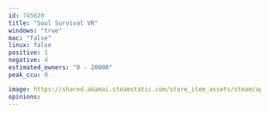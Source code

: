 ```yaml
---
id: 745620
title: "Soul Survival VR"
windows: "true"
mac: "false"
linux: false
positive: 1
negative: 4
estimated_owners: "0 - 20000"
peak_ccu: 0

image: https://shared.akamai.steamstatic.com/store_item_assets/steam/apps/745620/header.jpg?t=1668302179
opinions:
---
```

